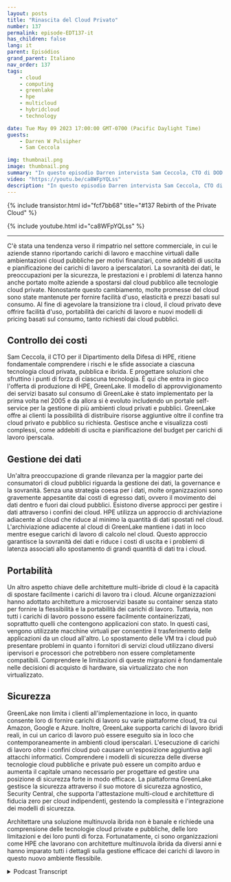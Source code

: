 ```yaml
---
layout: posts
title: "Rinascita del Cloud Privato"
number: 137
permalink: episode-EDT137-it
has_children: false
lang: it
parent: Episódios
grand_parent: Italiano
nav_order: 137
tags:
    - cloud
    - computing
    - greenlake
    - hpe
    - multicloud
    - hybridcloud
    - technology

date: Tue May 09 2023 17:00:00 GMT-0700 (Pacific Daylight Time)
guests:
    - Darren W Pulsipher
    - Sam Ceccola

img: thumbnail.png
image: thumbnail.png
summary: "In questo episodio Darren intervista Sam Ceccola, CTO di DOD per HPE, riguardo ai nuovi modelli di business e tecnologia che stanno cambiando il modo in cui le organizzazioni consumano il cloud ibrido."
video: "https://youtu.be/ca8WFpYQLss"
description: "In questo episodio Darren intervista Sam Ceccola, CTO di DOD per HPE, riguardo ai nuovi modelli di business e tecnologia che stanno cambiando il modo in cui le organizzazioni consumano il cloud ibrido."
---
```


<div>
{% include transistor.html id="fcf7bb68" title="#137 Rebirth of the Private Cloud" %}

{% include youtube.html id="ca8WFpYQLss" %}
</div>

---

C'è stata una tendenza verso il rimpatrio nel settore commerciale, in cui le aziende stanno riportando carichi di lavoro e macchine virtuali dalle ambientazioni cloud pubbliche per motivi finanziari, come addebiti di uscita e pianificazione dei carichi di lavoro a iperscalatori. La sovranità dei dati, le preoccupazioni per la sicurezza, le prestazioni e i problemi di latenza hanno anche portato molte aziende a spostarsi dal cloud pubblico alle tecnologie cloud private. Nonostante questo cambiamento, molte promesse del cloud sono state mantenute per fornire facilità d'uso, elasticità e prezzi basati sul consumo. Al fine di agevolare la transizione tra i cloud, il cloud privato deve offrire facilità d'uso, portabilità dei carichi di lavoro e nuovi modelli di pricing basati sul consumo, tanto richiesti dai cloud pubblici.

## Controllo dei costi

Sam Ceccola, il CTO per il Dipartimento della Difesa di HPE, ritiene fondamentale comprendere i rischi e le sfide associate a ciascuna tecnologia cloud privata, pubblica e ibrida. E progettare soluzioni che sfruttino i punti di forza di ciascuna tecnologia. È qui che entra in gioco l'offerta di produzione di HPE, GreenLake. Il modello di approvvigionamento dei servizi basato sul consumo di GreenLake è stato implementato per la prima volta nel 2005 e da allora si è evoluto includendo un portale self-service per la gestione di più ambienti cloud privati e pubblici. GreenLake offre ai clienti la possibilità di distribuire risorse aggiuntive oltre il confine tra cloud privato e pubblico su richiesta. Gestisce anche e visualizza costi complessi, come addebiti di uscita e pianificazione del budget per carichi di lavoro iperscala.

## Gestione dei dati

Un'altra preoccupazione di grande rilevanza per la maggior parte dei consumatori di cloud pubblici riguarda la gestione dei dati, la governance e la sovranità. Senza una strategia coesa per i dati, molte organizzazioni sono gravemente appesantite dai costi di egresso dati, ovvero il movimento dei dati dentro e fuori dai cloud pubblici. Esistono diverse approcci per gestire i dati attraverso i confini dei cloud. HPE utilizza un approccio di archiviazione adiacente al cloud che riduce al minimo la quantità di dati spostati nel cloud. L'archiviazione adiacente al cloud di GreenLake mantiene i dati in loco mentre esegue carichi di lavoro di calcolo nel cloud. Questo approccio garantisce la sovranità dei dati e riduce i costi di uscita e i problemi di latenza associati allo spostamento di grandi quantità di dati tra i cloud.

## Portabilità

Un altro aspetto chiave delle architetture multi-ibride di cloud è la capacità di spostare facilmente i carichi di lavoro tra i cloud. Alcune organizzazioni hanno adottato architetture a microservizi basate su container senza stato per fornire la flessibilità e la portabilità dei carichi di lavoro. Tuttavia, non tutti i carichi di lavoro possono essere facilmente containerizzati, soprattutto quelli che contengono applicazioni con stato. In questi casi, vengono utilizzate macchine virtuali per consentire il trasferimento delle applicazioni da un cloud all'altro. Lo spostamento delle VM tra i cloud può presentare problemi in quanto i fornitori di servizi cloud utilizzano diversi ipervisori e processori che potrebbero non essere completamente compatibili. Comprendere le limitazioni di queste migrazioni è fondamentale nelle decisioni di acquisto di hardware, sia virtualizzato che non virtualizzato.

## Sicurezza

GreenLake non limita i clienti all'implementazione in loco, in quanto consente loro di fornire carichi di lavoro su varie piattaforme cloud, tra cui Amazon, Google e Azure. Inoltre, GreenLake supporta carichi di lavoro ibridi reali, in cui un carico di lavoro può essere eseguito sia in loco che contemporaneamente in ambienti cloud iperscalari. L'esecuzione di carichi di lavoro oltre i confini cloud può causare un'esposizione aggiuntiva agli attacchi informatici. Comprendere i modelli di sicurezza delle diverse tecnologie cloud pubbliche e private può essere un compito arduo e aumenta il capitale umano necessario per progettare ed gestire una posizione di sicurezza forte in modo efficace. La piattaforma GreenLake gestisce la sicurezza attraverso il suo motore di sicurezza agnostico, Security Central, che supporta l'attestazione multi-cloud e architetture di fiducia zero per cloud indipendenti, gestendo la complessità e l'integrazione dei modelli di sicurezza.

Architettare una soluzione multinuvola ibrida non è banale e richiede una comprensione delle tecnologie cloud private e pubbliche, delle loro limitazioni e dei loro punti di forza. Fortunatamente, ci sono organizzazioni come HPE che lavorano con architetture multinuvola ibrida da diversi anni e hanno imparato tutti i dettagli sulla gestione efficace dei carichi di lavoro in questo nuovo ambiente flessibile.



<details>
<summary> Podcast Transcript </summary>

<p></p>

</details>
